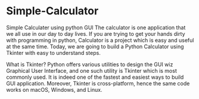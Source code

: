 # Simple-Calculator
Simple Calculater using python GUI
The calculator is one application that we all use in our day to day lives. If you are trying to get your hands dirty with programming in python, Calculator is a project which is easy and useful at the same time. Today, we are going to build a Python Calculator using Tkinter with easy to understand steps.

What is Tkinter?
Python offers various utilities to design the GUI wiz Graphical User Interface, and one such utility is Tkinter which is most commonly used. It is indeed one of the fastest and easiest ways to build GUI application. Moreover, Tkinter is cross-platform, hence the same code works on macOS, Windows, and Linux.
